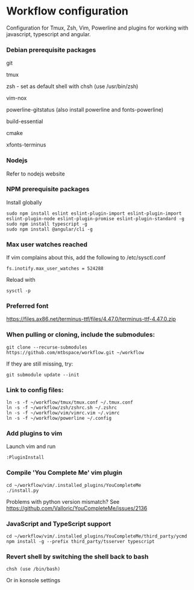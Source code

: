 # Workflow configuration
Configuration for Tmux, Zsh, Vim, Powerline and plugins for working with javascript, typescript and angular.

### Debian prerequisite packages
git

tmux

zsh - set as default shell with chsh (use /usr/bin/zsh)

vim-nox

powerline-gitstatus (also install powerline and fonts-powerline)

build-essential

cmake

xfonts-terminus

### Nodejs
Refer to nodejs website

### NPM prerequisite packages
Install globally
```
sudo npm install eslint eslint-plugin-import eslint-plugin-import eslint-plugin-node eslint-plugin-promise eslint-plugin-standard -g
sudo npm install typescript -g
sudo npm install @angular/cli -g
```

### Max user watches reached
If vim complains about this, add the following to /etc/sysctl.conf
```
fs.inotify.max_user_watches = 524288
```
Reload with
```
sysctl -p
```

### Preferred font
https://files.ax86.net/terminus-ttf/files/4.47.0/terminus-ttf-4.47.0.zip

### When pulling or cloning, include the submodules:
```
git clone --recurse-submodules https://github.com/mtbspace/workflow.git ~/workflow
```
If they are still missing, try:
```
git submodule update --init
```

### Link to config files:
```
ln -s -f ~/workflow/tmux/tmux.conf ~/.tmux.conf
ln -s -f ~/workflow/zsh/zshrc.sh ~/.zshrc
ln -s -f ~/workflow/vim/vimrc.vim ~/.vimrc
ln -s -f ~/workflow/powerline ~/.config
```

### Add plugins to vim
Launch vim and run 
```
:PluginInstall
```

### Compile 'You Complete Me' vim plugin
```
cd ~/workflow/vim/.installed_plugins/YouCompleteMe
./install.py
```
Problems with python version mismatch?  See https://github.com/Valloric/YouCompleteMe/issues/2136

### JavaScript and TypeScript support
```
cd ~/workflow/vim/.installed_plugins/YouCompleteMe/third_party/ycmd
npm install -g --prefix third_party/tsserver typescript
```

### Revert shell by switching the shell back to bash
```
chsh (use /bin/bash)
```
Or in konsole settings
